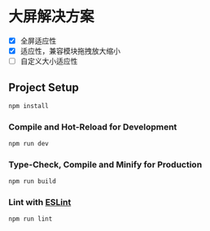 # 大屏解决方案

- [x] 全屏适应性
- [x] 适应性，兼容模块拖拽放大缩小
- [ ] 自定义大小适应性

## Project Setup

```sh
npm install
```

### Compile and Hot-Reload for Development

```sh
npm run dev
```

### Type-Check, Compile and Minify for Production

```sh
npm run build
```

### Lint with [ESLint](https://eslint.org/)

```sh
npm run lint
```
